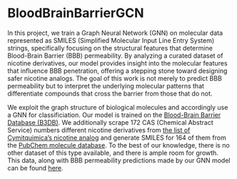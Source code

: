 # BloodBrainBarrierGCN

In this project, we train a Graph Neural Network (GNN) on molecular data represented as SMILES
(Simplified Molecular Input Line Entry System) strings, specifically focusing on the structural
features that determine Blood-Brain Barrier (BBB) permeability. By analyzing a curated dataset
of nicotine derivatives, our model provides insight into the molecular features that influence BBB
penetration, offering a stepping stone toward designing safer nicotine analogs. The goal of this work
is not merely to predict BBB permeability but to interpret the underlying molecular patterns that
differentiate compounds that cross the barrier from those that do not.

We exploit the graph structure of biological molecules and accordingly use a GNN for classificiation. Our model is trained on the [Blood-Brain Barrier Database (B3DB)](https://github.com/theochem/B3DB?tab=readme-ov-file). We additionally scrape 172 CAS (Chemical Abstract Service) numbers different nicotine derivatives from [the list of Cymitquimica’s nicotine analog](https://cymitquimica.com/categories/1828/?srsltid=AfmBOoq192jP0XqDRimxlFKcuX8rhkztsdPnmg0H4XYFqxYG5MMRi9ij) and generate SMILES for 164 of them from the [PubChem molecule database](https://pubchem.ncbi.nlm.nih.gov). To the best of our knowledge, there is no other dataset of this type available, and there is ample room for growth. This data, along with BBB permeability predictions made by our GNN model can be found [here](nicotine_derivatives_with_predictions.csv).
